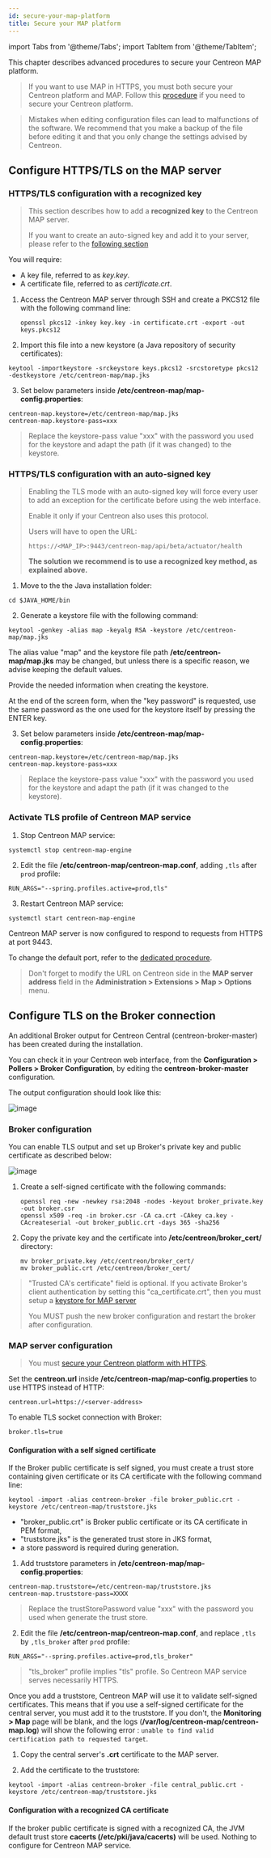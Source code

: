 ```yaml
---
id: secure-your-map-platform
title: Secure your MAP platform
---
```

import Tabs from '@theme/Tabs';
import TabItem from '@theme/TabItem';

This chapter describes advanced procedures to secure your Centreon MAP platform.

> If you want to use MAP in HTTPS, you must both secure your Centreon platform and MAP. Follow this [procedure](../administration/secure-platform.md#secure-the-web-server-with-https) if you need to secure your Centreon platform.

> Mistakes when editing configuration files can lead to malfunctions of the software. We recommend that you make a backup of the file before editing it and that you only change the settings advised by Centreon.

## Configure HTTPS/TLS on the MAP server

### HTTPS/TLS configuration with a recognized key

> This section describes how to add a **recognized key** to the Centreon
> MAP server.
>
> If you want to create an auto-signed key and add it to your server, please
> refer to the [following
> section](#httpstls-configuration-with-an-auto-signed-key)

You will require:

- A key file, referred to as *key.key*.
- A certificate file, referred to as *certificate.crt*.

1. Access the Centreon MAP server through SSH and create a PKCS12 file with the following command line:

    ```shell
    openssl pkcs12 -inkey key.key -in certificate.crt -export -out keys.pkcs12
    ```

2. Import this file into a new keystore (a Java repository of security certificates):

```shell
keytool -importkeystore -srckeystore keys.pkcs12 -srcstoretype pkcs12 -destkeystore /etc/centreon-map/map.jks
```

3. Set below parameters inside **/etc/centreon-map/map-config.properties**:

```text
centreon-map.keystore=/etc/centreon-map/map.jks
centreon-map.keystore-pass=xxx
```

> Replace the keystore-pass value "xxx" with the password you used for
> the keystore and adapt the path (if it was changed) to the keystore.

### HTTPS/TLS configuration with an auto-signed key

> Enabling the TLS mode with an auto-signed key will force every user to add an
> exception for the certificate before using the web interface.
>
> Enable it only if your Centreon also uses this protocol.
>
> Users will have to open the URL:
>
> ```shell
>https://<MAP_IP>:9443/centreon-map/api/beta/actuator/health
> ```
>
> **The solution we recommend is to use a recognized key method, as explained
> above.**

1. Move to the the Java installation folder:

```shell
cd $JAVA_HOME/bin
```

2. Generate a keystore file with the following command:

```shell
keytool -genkey -alias map -keyalg RSA -keystore /etc/centreon-map/map.jks
```

The alias value "map" and the keystore file path
**/etc/centreon-map/map.jks** may be changed, but unless there is a
specific reason, we advise keeping the default values.

Provide the needed information when creating the keystore.

At the end of the screen form, when the "key password" is requested, use
the same password as the one used for the keystore itself by pressing the
ENTER key.

3. Set below parameters inside **/etc/centreon-map/map-config.properties**:

```text
centreon-map.keystore=/etc/centreon-map/map.jks
centreon-map.keystore-pass=xxx
```

> Replace the keystore-pass value "xxx" with the password you used for
> the keystore and adapt the path (if it was changed to the keystore).

### Activate TLS profile of Centreon MAP service

1. Stop Centreon MAP service:

```shell
systemctl stop centreon-map-engine
```

2. Edit the file **/etc/centreon-map/centreon-map.conf**, adding `,tls` after `prod` profile:

```text
RUN_ARGS="--spring.profiles.active=prod,tls"
```

3. Restart Centreon MAP service:

```shell
systemctl start centreon-map-engine
```

Centreon MAP server is now configured to respond to requests from HTTPS at port 9443.

To change the default port, refer to the [dedicated
procedure](map-web-advanced-configuration.md#change-the-centreon-map-servers-port).

> Don't forget to modify the URL on Centreon side in the **MAP server address**
> field in the **Administration > Extensions > Map > Options** menu.

## Configure TLS on the Broker connection

An additional Broker output for Centreon Central (centreon-broker-master) has
been created during the installation.

You can check it in your Centreon web interface, from the **Configuration > Pollers > Broker Configuration**, 
by editing the **centreon-broker-master** configuration.

The output configuration should look like this:

![image](../assets/graph-views/output_broker.png)

### Broker configuration

You can enable TLS output and set up Broker's private key and public
certificate as described below:

![image](../assets/graph-views/output_broker_tls.png)

1. Create a self-signed certificate with the following commands: 

    ```text
    openssl req -new -newkey rsa:2048 -nodes -keyout broker_private.key -out broker.csr
    openssl x509 -req -in broker.csr -CA ca.crt -CAkey ca.key -CAcreateserial -out broker_public.crt -days 365 -sha256
    ```

2. Copy the private key and the certificate into **/etc/centreon/broker_cert/** directory:

    ```text
    mv broker_private.key /etc/centreon/broker_cert/
    mv broker_public.crt /etc/centreon/broker_cert/
    ```

> "Trusted CA's certificate" field is optional. If you activate Broker's client
> authentication by setting this "ca\_certificate.crt", then you must setup a
> [keystore for MAP server](#configure-httpstls-on-the-map-server)
>
> You MUST push the new broker configuration and restart the broker after
> configuration.

### MAP server configuration

> You must [secure your Centreon platform with HTTPS](../administration/secure-platform.md#secure-the-web-server-with-https).

Set the **centreon.url** inside **/etc/centreon-map/map-config.properties** to use HTTPS instead of HTTP:

```shell
centreon.url=https://<server-address>
```

To enable TLS socket connection with Broker:

```text
broker.tls=true
```

#### Configuration with a self signed certificate

If the Broker public certificate is self signed, you must create a trust store
containing given certificate or its CA certificate with the following command
line:

```shell
keytool -import -alias centreon-broker -file broker_public.crt -keystore /etc/centreon-map/truststore.jks
```

- "broker\_public.crt" is Broker public certificate or its CA certificate
  in PEM format,
- "truststore.jks" is the generated trust store in JKS format,
- a store password is required during generation.

1. Add truststore parameters in **/etc/centreon-map/map-config.properties**:

```text
centreon-map.truststore=/etc/centreon-map/truststore.jks
centreon-map.truststore-pass=XXXX
```

> Replace the trustStorePassword value "xxx" with the password you used when
> generate the trust store.

2. Edit the file **/etc/centreon-map/centreon-map.conf**, and replace `,tls` by `,tls_broker` after `prod` profile:

```text
RUN_ARGS="--spring.profiles.active=prod,tls_broker"
```

> "tls_broker" profile implies "tls" profile. So Centreon MAP service
> serves necessarily HTTPS.

Once you add a truststore, Centreon MAP will use it to validate self-signed certificates.
This means that if you use a self-signed certificate for the central server, you must add it to the truststore. If you don't, the
 **Monitoring > Map** page will be blank, and the logs (**/var/log/centreon-map/centreon-map.log**)
 will show the following error :
 `unable to find valid certification path to requested target`.

1. Copy the central server's **.crt** certificate to the MAP server.

2. Add the certificate to the truststore:

```shell
keytool -import -alias centreon-broker -file central_public.crt -keystore /etc/centreon-map/truststore.jks
```

#### Configuration with a recognized CA certificate

If the broker public certificate is signed with a recognized CA, the JVM
default trust store **cacerts (/etc/pki/java/cacerts)** will be used. Nothing
to configure for Centreon MAP service.
